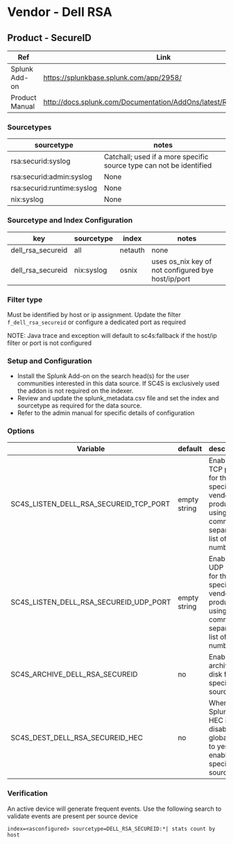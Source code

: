 # Vendor - Dell RSA


## Product - SecureID

| Ref            | Link                                                                                                    |
|----------------|---------------------------------------------------------------------------------------------------------|
| Splunk Add-on  | https://splunkbase.splunk.com/app/2958/                                                                 |
| Product Manual | http://docs.splunk.com/Documentation/AddOns/latest/RSASecurID/About  |


### Sourcetypes

| sourcetype     | notes                                                                                                   |
|----------------|---------------------------------------------------------------------------------------------------------|
| rsa:securid:syslog        | Catchall; used if a more specific source type can not be identified                                                                                                 |
| rsa:securid:admin:syslog    | None                                                                                         |
| rsa:securid:runtime:syslog     | None                                                               | rsa:securid:system:syslog     | None                                                                                          |
| nix:syslog     | None                                                                                          |

### Sourcetype and Index Configuration

| key            | sourcetype     | index          | notes          |
|----------------|----------------|----------------|----------------|
| dell_rsa_secureid      | all       | netauth          | none          |
| dell_rsa_secureid    | nix:syslog      | osnix          | uses os_nix key of not configured bye host/ip/port          |

### Filter type

Must be identified by host or ip assignment. Update the filter `f_dell_rsa_secureid` or configure a dedicated port as required

NOTE: Java trace and exception will default to sc4s:fallback if the host/ip filter or port is not configured

### Setup and Configuration

* Install the Splunk Add-on on the search head(s) for the user communities interested in this data source. If SC4S is exclusively used the addon is not required on the indexer.
* Review and update the splunk_metadata.csv file and set the index and sourcetype as required for the data source.
* Refer to the admin manual for specific details of configuration

### Options

| Variable       | default        | description    |
|----------------|----------------|----------------|
| SC4S_LISTEN_DELL_RSA_SECUREID_TCP_PORT      | empty string      | Enable a TCP port for this specific vendor product using a comma-separated list of port numbers |
| SC4S_LISTEN_DELL_RSA_SECUREID_UDP_PORT      | empty string      | Enable a UDP port for this specific vendor product using a comma-separated list of port numbers |
| SC4S_ARCHIVE_DELL_RSA_SECUREID | no | Enable archive to disk for this specific source |
| SC4S_DEST_DELL_RSA_SECUREID_HEC | no | When Splunk HEC is disabled globally set to yes to enable this specific source | 

### Verification

An active device will generate frequent events. Use the following search to validate events are present per source device

```
index=<asconfigured> sourcetype=DELL_RSA_SECUREID:*| stats count by host
```
